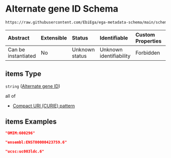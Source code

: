 # Alternate gene ID Schema

```txt
https://raw.githubusercontent.com/EbiEga/ega-metadata-schema/main/schemas/EGA.common-definitions.json#/definitions/gene_descriptor/properties/alternate_gene_ids/items
```



| Abstract            | Extensible | Status         | Identifiable            | Custom Properties | Additional Properties | Access Restrictions | Defined In                                                                                           |
| :------------------ | :--------- | :------------- | :---------------------- | :---------------- | :-------------------- | :------------------ | :--------------------------------------------------------------------------------------------------- |
| Can be instantiated | No         | Unknown status | Unknown identifiability | Forbidden         | Allowed               | none                | [EGA.common-definitions.json\*](../../../schemas/EGA.common-definitions.json "open original schema") |

## items Type

`string` ([Alternate gene ID](ega-12-definitions-gene-descriptor-properties-alternate-gene-ids-alternate-gene-id.md))

all of

*   [Compact URI (CURIE) pattern](ega-12-definitions-compact-uri-curie-pattern.md "check type definition")

## items Examples

```json
"OMIM:600296"
```

```json
"ensembl:ENST00000423759.6"
```

```json
"ucsc:uc003ldc.6"
```
